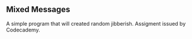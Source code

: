 ## Mixed Messages

A simple program that will created random jibberish. Assigment issued by Codecademy.